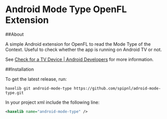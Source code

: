 # Android Mode Type OpenFL Extension

##About

A simple Android extension for OpenFL to read the Mode Type of the Context.
Useful to check whether the app is running on Android TV or not.

See [Check for a TV Device | Android Developers](http://developer.android.com/training/tv/start/hardware.html#runtime-check) for more information.

##Installation

To get the latest release, run:

`haxelib git android-mode-type https://github.com/spipnl/adroid-mode-type.git`

In your project xml include the following line:

```xml
<haxelib name="android-mode-type" />
```
